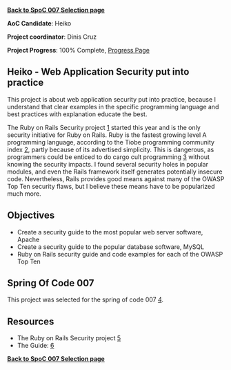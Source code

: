 **[Back to SpoC 007 Selection
page](http://www.owasp.org/index.php/OWASP_Spring_Of_Code_2007_Selection)**

**AoC Candidate**: Heiko

**Project coordinator**: Dinis Cruz

**Project Progress**: 100% Complete, [Progress
Page](SpoC_007_-_Web_Application_Security_put_into_Practice_-_Progress_Page "wikilink")

## Heiko - Web Application Security put into practice

This project is about web application security put into practice,
because I understand that clear examples in the specific programming
language and best practices with explanation educate the best.

The Ruby on Rails Security project [1](http://www.rorsecurity.info/)
started this year and is the only security initiative for Ruby on Rails.
Ruby is the fastest growing level A programming language, according to
the Tiobe programming community index
[2](http://www.tiobe.com/tpci.htm), partly because of its advertised
simplicity. This is dangerous, as programmers could be enticed to do
cargo cult programming
[3](http://en.wikipedia.org/wiki/Cargo_cult_programming) without knowing
the security impacts. I found several security holes in popular modules,
and even the Rails framework itself generates potentially insecure code.
Nevertheless, Rails provides good means against many of the OWASP Top
Ten security flaws, but I believe these means have to be popularized
much more.

## Objectives

  - Create a security guide to the most popular web server software,
    Apache
  - Create a security guide to the popular database software, MySQL
  - Ruby on Rails security guide and code examples for each of the OWASP
    Top Ten

## Spring Of Code 007

This project was selected for the spring of code 007
[4](http://www.owasp.org/index.php/OWASP_Spring_Of_Code_2007_Applications#Heiko_-_Web_Application_Security_put_into_practice).

## Resources

  - The Ruby on Rails Security project [5](http://www.rorsecurity.info/)
  - The Guide:
    [6](https://www.owasp.org/index.php/Image:Owasp-rails-security.pdf)

**[Back to SpoC 007 Selection
page](http://www.owasp.org/index.php/OWASP_Spring_Of_Code_2007_Selection)**